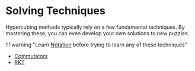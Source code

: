 # Solving Techniques

Hypercubing methods typically rely on a few fundamental techniques. By mastering these, you can even develop your own solutions to new puzzles.

!!! warning "Learn [Notation](/notation.md) before trying to learn any of these techniques"

- [Commutators](/techniques/commutators.md)
- [RKT](/techniques/rkt.md)

